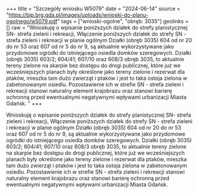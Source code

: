 +++
title = "Szczegóły wniosku W5079"
date = "2024-06-14"
source = "https://bip.brg.gda.pl/images/uploads/wnioski-do-planu-ogolnego/w5079.pdf"
tags = ["wnioski-ogolne", "obręb: 3035"]
geolinks = []
raw = "Wnioskuję o wpisanie poniższych działek do strefy planistycznej SN- strefa zieleni i rekreacji, Włączenie poniższych działek do strefy SN - strefa zieleni i rekreacji w planie ogólnym Działki (obręb 3035) 604 od nr 20 do nr 53 oraz 607 od nr 5 do nr 9, są aktualnie wykorzystywane jako przydomowe ogródki do istniejącego osiedla domków szeregowych. Działki (obręb 3035) 603/2; 604/41; 607/10 oraz 608/3 obręb 3035, to aktualnie tereny zielone na skarpie bez dostępu do drogi publicznej, które już we wcześniejszych planach były określone jako tereny zielone i rezerwat dla ptaków, mieszka tam dużo zwierząt i ptaków i jest to taka ostoja zielona w zabetonowanym osiedlu. Pozostawienie ich w strefie SN - strefa zieleni i rekreacji stanowi naturalny element krajobrazu oraz stanowi barierę ochronną przed ewentualnymi negatywnymi wpływami urbanizacji Miasta Gdańsk. "
+++

Wnioskuję o wpisanie poniższych działek do strefy planistycznej SN- strefa zieleni i
rekreacji, Włączenie poniższych działek do strefy SN - strefa zieleni i rekreacji w planie ogólnym
Działki (obręb 3035) 604 od nr 20 do nr 53 oraz 607 od nr 5 do nr 9, są aktualnie
wykorzystywane jako przydomowe ogródki do istniejącego osiedla domków szeregowych. Działki
(obręb 3035) 603/2; 604/41; 607/10 oraz 608/3 obręb 3035, to aktualnie tereny zielone na
skarpie bez dostępu do drogi publicznej, które już we wcześniejszych planach były określone
jako tereny zielone i rezerwat dla ptaków, mieszka tam dużo zwierząt i ptaków i jest to taka
ostoja zielona w zabetonowanym osiedlu. Pozostawienie ich w strefie SN - strefa zieleni i
rekreacji stanowi naturalny element krajobrazu oraz stanowi barierę ochronną przed
ewentualnymi negatywnymi wpływami urbanizacji Miasta Gdańsk.



